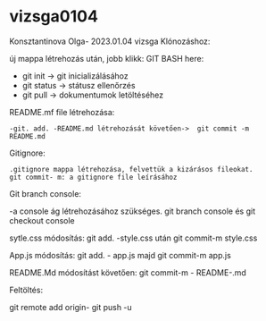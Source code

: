 # vizsga0104
Konsztantinova Olga- 2023.01.04 vizsga
Klónozáshoz:

új mappa létrehozás után, jobb klikk: GIT BASH here:

   - git init -> git inicializálásához
   - git status -> státusz ellenőrzés
   - git pull -> dokumentumok letöltéséhez

README.mf file létrehozása:

    -git. add. -README.md létrehozását követően->  git commit -m  README.md

Gitignore:

    .gitignore mappa létrehozása, felvettük a kizárásos fileokat.
    git commit- m: a gitignore file leírásához

Git branch console:

-a console ág létrehozásához szükséges.
    git branch console és git checkout console 

sytle.css módosítás: 
    git add. -style.css után git commit-m style.css


App.js módosítás:
git add. - app.js  majd git commit-m app.js 

README.Md  módosítást követően:  git commit-m - README-.md

Feltöltés:

git remote add origin- git push -u 
